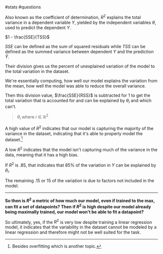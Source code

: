 #stats #questions

Also known as the coefficient of determination, $R^2$ explains the total variance in a dependent variable $Y$, yielded by the independent variables $\theta$, used to predict the dependent $Y$.

$1 - \frac{SSE}{TSS}$

$SSE$ can be defined as the sum of squared residuals while $TSS$ can be defined as the summed variance between dependent $Y$ and the prediction $\hat{Y}$.

Their division gives us the percent of unexplained variation of the model to the total variation in the dataset.

We're essentially computing, how well our model explains the variation from the mean, how well the model was able to reduce the overall variance.

Then this division value, $\frac{SSE}{RSS}$ is subtracted for $1$ to get the total variation that is accounted for and can be explained by $\theta_i$ and which can't.

> $\theta_i$ where $i ∈ ℝ^2$

A high value of $R^2$ indicates that our model is capturing the majority of the variance in the dataset, indicating that it's able to properly model the dataset.[^1]

A low $R^2$ indicates that the model isn't capturing much of the variance in the data, meaning that it has a high bias.

If $R^2$ is $.85$, that indicates that 85% of the variation in $Y$ can be explained by $\theta_i$.

The remaining $.15$ or $15$ of the variation is due to factors not included in the model.

---

**So then is $R^2$ a metric of how much our model, even if trained to the max, can fit a set of datapoints? Then if $R^2$ is high despite our model already being maximally trained, our model won't be able to fit a datapoint?**

So ultimately, yes, if the $R^2$ is very low despite training a linear regression model, it indicates that the variability in the dataset cannot be modeled by a linear regression and therefore might not be well suited for the task.

[^1]: Besides overfitting which is another topic.